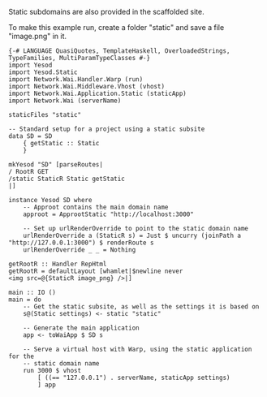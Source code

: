 Static subdomains are also provided in the scaffolded site.

To make this example run, create a folder "static" and save a file "image.png" in it.

    {-# LANGUAGE QuasiQuotes, TemplateHaskell, OverloadedStrings, TypeFamilies, MultiParamTypeClasses #-}
    import Yesod
    import Yesod.Static
    import Network.Wai.Handler.Warp (run)
    import Network.Wai.Middleware.Vhost (vhost)
    import Network.Wai.Application.Static (staticApp)
    import Network.Wai (serverName)
    
    staticFiles "static"
    
    -- Standard setup for a project using a static subsite
    data SD = SD
        { getStatic :: Static
        }
    
    mkYesod "SD" [parseRoutes|
    / RootR GET
    /static StaticR Static getStatic
    |]
    
    instance Yesod SD where
        -- Approot contains the main domain name
        approot = ApprootStatic "http://localhost:3000"
    
        -- Set up urlRenderOverride to point to the static domain name
        urlRenderOverride a (StaticR s) = Just $ uncurry (joinPath a "http://127.0.0.1:3000") $ renderRoute s
        urlRenderOverride _ _ = Nothing
    
    getRootR :: Handler RepHtml
    getRootR = defaultLayout [whamlet|$newline never
    <img src=@{StaticR image_png} />|]
    
    main :: IO ()
    main = do
        -- Get the static subsite, as well as the settings it is based on
        s@(Static settings) <- static "static"
    
        -- Generate the main application
        app <- toWaiApp $ SD s
    
        -- Serve a virtual host with Warp, using the static application for the
        -- static domain name
        run 3000 $ vhost
            [ ((== "127.0.0.1") . serverName, staticApp settings)
            ] app
